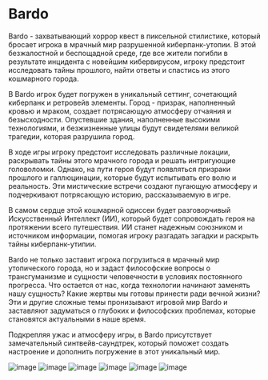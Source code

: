 # Bardo

  Bardo - захватывающий хоррор квест в пиксельной стилистике, который бросает игрока в мрачный мир разрушенной киберпанк-утопии. В этой безжалостной и беспощадной среде, где все жители погибли в результате инцидента с новейшим кибервирусом, игроку предстоит исследовать тайны прошлого, найти ответы и спастись из этого кошмарного города.
  
  В Bardo игрок будет погружен в уникальный сеттинг, сочетающий киберпанк и ретровейв элементы. Город - призрак, наполненный кровью и мраком, создает потрясающую атмосферу отчаяния и безысходности. Опустевшие здания, наполненные высокими технологиями, и безжизненные улицы будут свидетелями великой трагедии, которая разрушила город.
  
  В ходе игры игроку предстоит исследовать различные локации, раскрывать тайны этого мрачного города и решать интригующие головоломки. Однако, на пути героя будут появляться призраки прошлого и галлюцинации, которые будут испытывать его волю и реальность. Эти мистические встречи создают пугающую атмосферу и подчеркивают потрясающую историю, рассказываемую в игре.
  
  В самом сердце этой кошмарной одиссеи будет разговорчивый Искусственный Интеллект (ИИ), который будет сопровождать героя на протяжении всего путешествия. ИИ станет надежным союзником и источником информации, помогая игроку разгадать загадки и раскрыть тайны киберпанк-утипии.
  
  Bardo не только заставит игрока погрузиться в мрачный мир утопического города, но и задаст философские вопросы о трансгуманизме и сущности человечности в условиях постоянного прогресса. Что остается от нас, когда технологии начинают заменять нашу сущность? Какие жертвы мы готовы принести ради вечной жизни? Эти и другие сложные темы пронизывают игровой мир Bardo и заставляют задуматься о глубоких и философских проблемах, которые становятся актуальными в наше время.
  
  Подкрепляя ужас и атмосферу игры, в Bardo присутствует замечательный синтвейв-саундтрек, который поможет создать настроение и дополнить погружение в этот уникальный мир.


![image](https://user-images.githubusercontent.com/100920758/234105434-8a4d163d-3264-4b8b-bceb-ab4e192cb6cd.png)
![image](https://user-images.githubusercontent.com/100920758/234105513-35c8c6e9-89f1-48e6-a542-6c502b13b9f9.png)
![image](https://user-images.githubusercontent.com/100920758/234105676-1382bdb8-6844-4fba-afd6-5aec25ae3039.png)
![image](https://user-images.githubusercontent.com/100920758/234106774-44264dbe-552e-402d-b377-3dce6108fbc7.png)
![image](https://user-images.githubusercontent.com/100920758/234106172-eecdc341-541e-4e1f-8dce-888e9b2b37b4.png)
![image](https://user-images.githubusercontent.com/100920758/234106956-a16f0c4f-5d01-4f3b-9748-02c1cda42035.png)
